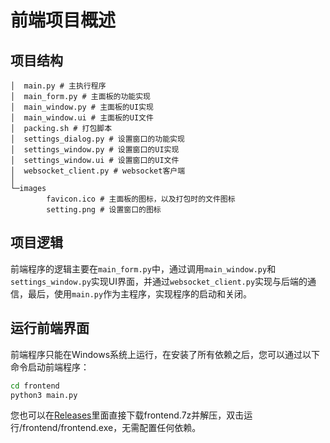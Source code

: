 # 前端项目概述

## 项目结构

```
│  main.py # 主执行程序
│  main_form.py # 主面板的功能实现
│  main_window.py # 主面板的UI实现
│  main_window.ui # 主面板的UI文件
│  packing.sh # 打包脚本
│  settings_dialog.py # 设置窗口的功能实现
│  settings_window.py # 设置窗口的UI实现
│  settings_window.ui # 设置窗口的UI文件
│  websocket_client.py # websocket客户端
│  
└─images
        favicon.ico # 主面板的图标，以及打包时的文件图标
        setting.png # 设置窗口的图标
```

## 项目逻辑

前端程序的逻辑主要在`main_form.py`中，通过调用`main_window.py`和`settings_window.py`实现UI界面，并通过`websocket_client.py`实现与后端的通信，最后，使用`main.py`作为主程序，实现程序的启动和关闭。

## 运行前端界面

前端程序只能在Windows系统上运行，在安装了所有依赖之后，您可以通过以下命令启动前端程序：

```bash
cd frontend
python3 main.py
```
您也可以在[Releases](https://github.com/LinyuJupiter/screenshot2code/releases)里面直接下载frontend.7z并解压，双击运行/frontend/frontend.exe，无需配置任何依赖。
